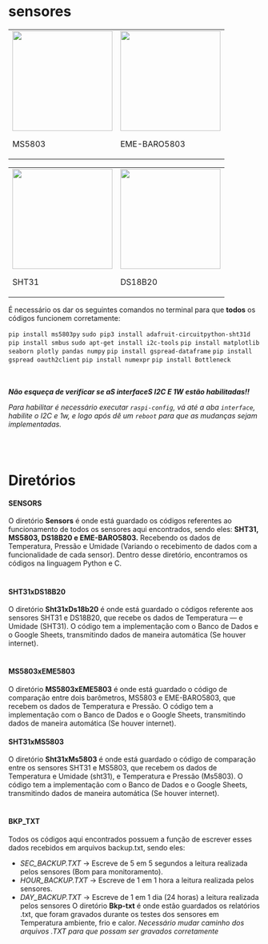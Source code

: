 # sensores
<table>
 <tr>
  <td>   
    <img src="https://encrypted-tbn0.gstatic.com/images?q=tbn:ANd9GcTEAnJ29exhYAwGashW_eJUodFbDI3EbSVMww&s" width=200px height=200px display=inline-block>
    <br>
    <p>MS5803</p>
  </td>
  <td>
   <img src="https://camo.githubusercontent.com/f8d3d0ae49ce490eb587555cd9b9a571f3e5d6930458a233c5a360238d71d0df/68747470733a2f2f7777772e6167736f6c76652e636f6d2e62722f696d6770726f6475746f732f696d6167656e732f313134315f312e6a7067"  width=200px height=200px display=inline-block>
   <br>
   <p>EME-BARO5803</p>
  </td>
 </tr>
</table>

<table>
 <tr>
  <td>
   <img src="https://www.plexishop.it/media/catalog/product/cache/3/image/650x/040ec09b1e35df139433887a97daa66f/m/o/modulo_gy-sht30-d_sensore_digitale_di_temperatura_e_umidit_2.jpg" width=200px height=200px display= inline-block>
   <br>
   <p>SHT31</p>
  </td>
  <td>
   <img src="https://www.huinfinito.com.br/1490-large_default/sensor-de-temperatura-ds18b20-prova-d-agua.jpg" width=200px height=200px display= inline-block>
   <br>
   <p>DS18B20</p>
  </td>
 </tr>
</table>

<p>É necessário os dar os seguintes comandos no terminal para que <b>todos</b> os códigos funcionem corretamente:  </p>
<code>pip install ms5803py</code>
<code>sudo pip3 install adafruit-circuitpython-sht31d</code>
<code>pip install smbus</code>
<code>sudo apt-get install i2c-tools</code>
<code>pip install matplotlib seaborn plotly pandas numpy</code>
<code>pip install gspread-dataframe</code>
<code>pip install gspread oauth2client</code>
<code>pip install numexpr</code>
<code>pip install Bottleneck</code>

<br><br>
<b><i>Não esqueça de verificar se aS interfaceS I2C E 1W estão habilitadas!!</i></b>
<br>
<p><i>Para habilitar é necessário executar <code>raspi-config</code>, vá até a aba <code>interface</code>, habilite o I2C e 1w, e logo após dê um <code>reboot</code> para que as mudanças sejam implementadas. </i></p>
<br>
<br>
<h1> Diretórios</h1>

<b><h4>SENSORS</h4></b>
O diretório **Sensors** é onde está guardado os códigos referentes ao funcionamento de todos os sensores aqui encontrados, sendo eles:  <b>SHT31, MS5803, DS18B20 e EME-BARO5803.</b> 
Recebendo os dados de Temperatura, Pressão e Umidade (Variando o recebimento de dados com a funcionalidade de cada sensor). Dentro desse diretório, encontramos os códigos na linguagem Python e C.

<h1></h1>

<b><h4>SHT31xDS18B20</h4></b>
O diretório **Sht31xDs18b20** é onde está guardado o códigos referente aos sensores SHT31 e DS18B20, que recebe os dados de Temperatura — e Umidade (SHT31).
O código tem a implementação com o Banco de Dados e o Google Sheets, transmitindo dados de maneira automática (Se houver internet).

<h1></h1>

<b><h4>MS5803xEME5803</h4></b>
O diretório **MS5803xEME5803** é onde está guardado o código de comparação entre dois barômetros, MS5803 e EME-BARO5803, que recebem os dados de Temperatura e Pressão.
O código tem a implementação com o Banco de Dados e o Google Sheets, transmitindo dados de maneira automática (Se houver internet).

<b><h4>SHT31xMS5803</h4></b>
O diretório **Sht31xMs5803** é onde está guardado o código de comparação entre os sensores SHT31 e MS5803, que recebem os dados de Temperatura e Umidade (sht31), e Temperatura e Pressão (Ms5803).
O código tem a implementação com o Banco de Dados e o Google Sheets, transmitindo dados de maneira automática (Se houver internet).

<h1></h1>

<b><h4>BKP_TXT</h4></b>
Todos os códigos aqui encontrados possuem a função de escrever esses dados recebidos em arquivos backup.txt, sendo eles:
- *SEC_BACKUP.TXT* -> Escreve de 5 em 5 segundos a leitura realizada pelos sensores (Bom para monitoramento).
- *HOUR_BACKUP.TXT* -> Escreve de 1 em 1 hora a leitura realizada pelos sensores.
- *DAY_BACKUP.TXT* -> Escreve de 1 em 1 dia (24 horas) a leitura realizada pelos sensores
O diretório **Bkp-txt** é onde estão guardados os relatórios .txt, que foram gravados durante os testes dos sensores em Temperatura ambiente, frio e calor.
*Necessário mudar caminho dos arquivos .TXT para que possam ser gravados corretamente*

<h1></h1>
